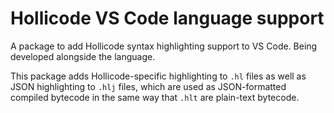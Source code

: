 # Hollicode VS Code language support

A package to add Hollicode syntax highlighting support to VS Code. Being developed alongside the language.

This package adds Hollicode-specific highlighting to `.hl` files as well as JSON highlighting to `.hlj` files, which are used as JSON-formatted compiled bytecode in the same way that `.hlt` are plain-text bytecode.
